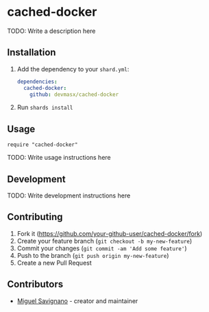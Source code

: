 # cached-docker

TODO: Write a description here

## Installation

1. Add the dependency to your `shard.yml`:

   ```yaml
   dependencies:
     cached-docker:
       github: devmasx/cached-docker
   ```

2. Run `shards install`

## Usage

```crystal
require "cached-docker"
```

TODO: Write usage instructions here

## Development

TODO: Write development instructions here

## Contributing

1. Fork it (<https://github.com/your-github-user/cached-docker/fork>)
2. Create your feature branch (`git checkout -b my-new-feature`)
3. Commit your changes (`git commit -am 'Add some feature'`)
4. Push to the branch (`git push origin my-new-feature`)
5. Create a new Pull Request

## Contributors

- [Miguel Savignano](https://github.com/your-github-user) - creator and maintainer
